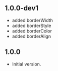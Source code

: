 ## 1.0.0-dev1

- added borderWidth
- added borderStyle
- added borderColor
- added borderAlign

## 1.0.0

- Initial version.



